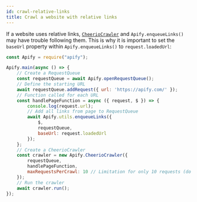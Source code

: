 ```yaml
---
id: crawl-relative-links
title: Crawl a website with relative links
---
```


If a website uses relative links, [`CheerioCrawler`](/docs/api/cheerio-crawler) and `Apify.enqueueLinks()` may 
have trouble following them.
 This is why it is important to set the `baseUrl` property within `Apify.enqueueLinks()` to `request.loadedUrl`:

```javascript
const Apify = require("apify");

Apify.main(async () => {
    // Create a RequestQueue
    const requestQueue = await Apify.openRequestQueue();
    // Define the starting URL
    await requestQueue.addRequest({ url: 'https://apify.com/' });
    // Function called for each URL
    const handlePageFunction = async ({ request, $ }) => {
        console.log(request.url);
        // Add all links from page to RequestQueue
        await Apify.utils.enqueueLinks({
            $,
            requestQueue,
            baseUrl: request.loadedUrl
        });
    };
    // Create a CheerioCrawler
    const crawler = new Apify.CheerioCrawler({
        requestQueue,
        handlePageFunction,
        maxRequestsPerCrawl: 10 // Limitation for only 10 requests (do not use if you want to crawl all links)
    });
    // Run the crawler
    await crawler.run();
});
```
